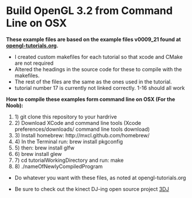 <h1>Build OpenGL 3.2 from Command Line on OSX</h1>

<b>These example files are based on the example files v0009_21 found at <a href="http://http://www.opengl-tutorial.org">opengl-tutorials.org</a>.</b> 
* I created custom makefiles for each tutorial so that xcode and CMake are not required
* Altered the headings in the source code for these to compile with the makefiles. 
* The rest of the files are the same as the ones used in the tutorial.
* tutorial number 17 is currently not linked correctly. 1-16 should all work

<b>How to compile these examples form command line on OSX (For the Noob):</b>
<ol>
	<li>1) git clone this repository to your hardrive</li>
	<li>2) Download XCode and command line tools  (Xcode preferences/downloads/ command line tools download)</li>
	<li>3) Install homebrew:  http://mxcl.github.com/homebrew/</li>
	<li>4) In the Terminal run:  brew install pkgconfig</li>
	<li>5) then:  brew install glfw</li>
	<li>6) brew install glew</li>
	<li>7) cd tutorialWorkingDirectory and run:    make    </li>  
	<li>8) ./nameOfNewlyCompiledProgram</li>
</ol>


* Do whatever you want with these files, as noted at opengl-tutorials.org

* Be sure to check out the kinect DJ-ing open source project <a href="https://github.com/3dj">3DJ</a>
